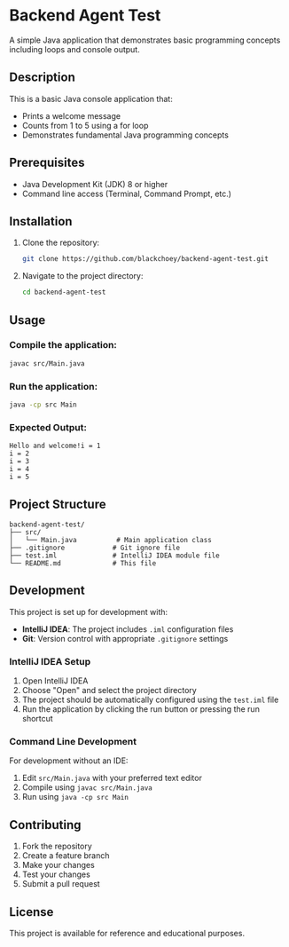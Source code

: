 # Backend Agent Test

A simple Java application that demonstrates basic programming concepts including loops and console output.

## Description

This is a basic Java console application that:
- Prints a welcome message
- Counts from 1 to 5 using a for loop
- Demonstrates fundamental Java programming concepts

## Prerequisites

- Java Development Kit (JDK) 8 or higher
- Command line access (Terminal, Command Prompt, etc.)

## Installation

1. Clone the repository:
   ```bash
   git clone https://github.com/blackchoey/backend-agent-test.git
   ```

2. Navigate to the project directory:
   ```bash
   cd backend-agent-test
   ```

## Usage

### Compile the application:
```bash
javac src/Main.java
```

### Run the application:
```bash
java -cp src Main
```

### Expected Output:
```
Hello and welcome!i = 1
i = 2
i = 3
i = 4
i = 5
```

## Project Structure

```
backend-agent-test/
├── src/
│   └── Main.java          # Main application class
├── .gitignore            # Git ignore file
├── test.iml              # IntelliJ IDEA module file
└── README.md             # This file
```

## Development

This project is set up for development with:
- **IntelliJ IDEA**: The project includes `.iml` configuration files
- **Git**: Version control with appropriate `.gitignore` settings

### IntelliJ IDEA Setup

1. Open IntelliJ IDEA
2. Choose "Open" and select the project directory
3. The project should be automatically configured using the `test.iml` file
4. Run the application by clicking the run button or pressing the run shortcut

### Command Line Development

For development without an IDE:
1. Edit `src/Main.java` with your preferred text editor
2. Compile using `javac src/Main.java`
3. Run using `java -cp src Main`

## Contributing

1. Fork the repository
2. Create a feature branch
3. Make your changes
4. Test your changes
5. Submit a pull request

## License

This project is available for reference and educational purposes.